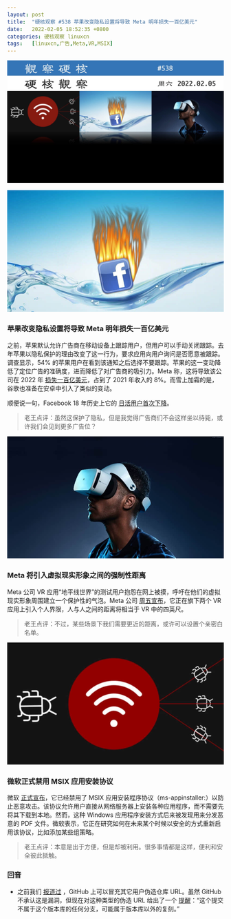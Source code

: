 ```yaml
---
layout: post
title:	"硬核观察 #538 苹果改变隐私设置将导致 Meta 明年损失一百亿美元"
date:	2022-02-05 18:52:35 +0800 
categories:	硬核观察 linuxcn 
tags:	[linuxcn,广告,Meta,VR,MSIX]
---
```



![](/Asserts/Images/album/202202/05/185121okd8gc984h3rds9d.jpg)


![](/Asserts/Images/album/202202/05/185133tz1m889dh40u0cw8.jpg)


### 苹果改变隐私设置将导致 Meta 明年损失一百亿美元


之前，苹果默认允许广告商在移动设备上跟踪用户，但用户可以手动关闭跟踪。去年苹果以隐私保护的理由改变了这一行为，要求应用向用户询问是否愿意被跟踪。调查显示，54% 的苹果用户在看到该通知之后选择不要跟踪。苹果的这一变动降低了定位广告的准确度，进而降低了对广告商的吸引力。Meta 称，这将导致该公司在 2022 年 [损失一百亿美元](https://www.economist.com/the-economist-explains/2022/02/03/how-apples-privacy-push-cost-meta-10bn)，占到了 2021 年收入的 8%。而雪上加霜的是，谷歌也准备在安卓中引入了类似的变动。


顺便说一句，Facebook 18 年历史上它的 [日活用户首次下降](https://www.washingtonpost.com/technology/2022/02/02/facebook-earnings-meta/)。



> 
> 老王点评：虽然这保护了隐私，但是我觉得广告商们不会这样坐以待毙，或许我们会见到更多广告位？
> 
> 
> 


![](/Asserts/Images/album/202202/05/185144lb6owyl1678vloc5.jpg)


### Meta 将引入虚拟现实形象之间的强制性距离


Meta 公司 VR 应用“地平线世界”的测试用户抱怨在网上被摸，呼吁在他们的虚拟现实形象周围建立一个保护性的气泡。Meta 公司 [周五宣布](https://www.theguardian.com/technology/2022/feb/04/meta-to-bring-in-mandatory-distances-between-virtual-reality-avatars)，它正在旗下两个 VR 应用上引入个人界限，人与人之间的距离将相当于 VR 中的四英尺。



> 
> 老王点评：不过，某些场景下我们需要更近的距离，或许可以设置个亲密白名单。
> 
> 
> 


![](/Asserts/Images/album/202202/05/185203ainrt3meo37ttrtl.jpg)


### 微软正式禁用 MSIX 应用安装协议


微软 [正式宣布](https://www.neowin.net/news/microsoft-disabled-msix-appx-installer-to-save-users-from-emotet-bazarloader-like-threats/)，它已经禁用了 MSIX 应用安装程序协议（ms-appinstaller:）以防止恶意攻击。该协议允许用户直接从网络服务器上安装各种应用程序，而不需要先将其下载到本地。然而，这种 Windows 应用程序安装方式后来被发现用来分发恶意的 PDF 文件。微软表示，它正在研究如何在未来某个时候以安全的方式重新启用该协议，比如添加某些组策略。



> 
> 老王点评：本意是出于方便，但是却被利用。很多事情都是这样，便利和安全彼此抵触。
> 
> 
> 


### 回音


* 之前我们 [报道过](/article-14225-1.html) ，GitHub 上可以冒充其它用户伪造仓库 URL。虽然 GitHub 不承认这是漏洞，但现在对这种类型的伪造 URL 给出了一个 [提醒](https://github.com/torvalds/linux/tree/5895e21f3c744ed9829e3afe9691e3eb1b1932ae)：“这个提交不属于这个版本库的任何分支，可能属于版本库以外的复刻。”
